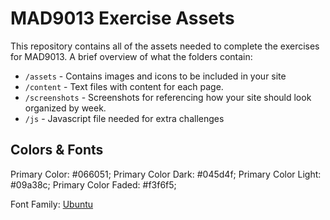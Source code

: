 # MAD9013 Exercise Assets

This repository contains all of the assets needed to complete the exercises for MAD9013. A brief overview of what the folders contain:

- `/assets` - Contains images and icons to be included in your site
- `/content` - Text files with content for each page.
- `/screenshots` - Screenshots for referencing how your site should look organized by week.
- `/js` - Javascript file needed for extra challenges

## Colors & Fonts

Primary Color: #066051;
Primary Color Dark: #045d4f;
Primary Color Light: #09a38c;
Primary Color Faded: #f3f6f5;

Font Family: [Ubuntu](https://fonts.google.com/specimen/Ubuntu)